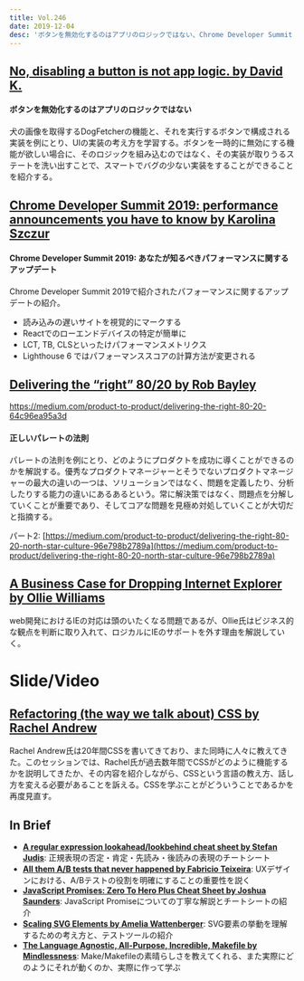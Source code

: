```yaml
---
title: Vol.246
date: 2019-12-04
desc: 'ボタンを無効化するのはアプリのロジックではない、Chrome Developer Summit 2019: あなたが知るべきパフォーマンスに関するアップデート、正しいパレートの法則、ほか計10リンク'
---
```


## [No, disabling a button is not app logic. by David K.](https://dev.to/davidkpiano/no-disabling-a-button-is-not-app-logic-598i)

#### ボタンを無効化するのはアプリのロジックではない
犬の画像を取得するDogFetcherの機能と、それを実行するボタンで構成される実装を例にとり、UIの実装の考え方を学習する。ボタンを一時的に無効にする機能が欲しい場合に、そのロジックを組み込むのではなく、その実装が取りうるステートを洗い出すことで、スマートでバグの少ない実装をすることができることを紹介する。

## [Chrome Developer Summit 2019: performance announcements you have to know by Karolina Szczur](https://calibreapp.com/blog/performance-at-chrome-dev-summit)

#### Chrome Developer Summit 2019: あなたが知るべきパフォーマンスに関するアップデート
Chrome Developer Summit 2019で紹介されたパフォーマンスに関するアップデートの紹介。

- 読み込みの遅いサイトを視覚的にマークする
- Reactでのローエンドデバイスの特定が簡単に
- LCT, TB, CLSといったけパフォーマンスメトリクス
- Lighthouse 6 ではパフォーマンススコアの計算方法が変更される

## [Delivering the “right” 80/20 by Rob Bayley](https://medium.com/product-to-product/delivering-the-right-80-20-64c96ea95a3d)
https://medium.com/product-to-product/delivering-the-right-80-20-64c96ea95a3d

#### 正しいパレートの法則
パレートの法則を例にとり、どのようにプロダクトを成功に導くことができるのかを解説する。優秀なプロダクトマネージャーとそうでないプロダクトマネージャーの最大の違いの一つは、ソリューションではなく、問題を定義したり、分析したりする能力の違いにあるあるという。常に解決策ではなく、問題点を分解していくことが重要であり、そしてコアな問題を見極め対処していくことが大切だと指摘する。

パート2: [https://medium.com/product-to-product/delivering-the-right-80-20-north-star-culture-96e798b2789a](https://medium.com/product-to-product/delivering-the-right-80-20-north-star-culture-96e798b2789a)

## [A Business Case for Dropping Internet Explorer by Ollie Williams](https://css-tricks.com/a-business-case-for-dropping-internet-explorer/)

web開発におけるIEの対応は頭のいたくなる問題であるが、Ollie氏はビジネス的な観点を判断に取り入れて、ロジカルにIEのサポートを外す理由を解説していく。

# Slide/Video

## [Refactoring (the way we talk about) CSS by Rachel Andrew](https://noti.st/rachelandrew/wuKH4y/refactoring-the-way-we-talk-about-css)

Rachel Andrew氏は20年間CSSを書いてきており、また同時に人々に教えてきた。このセッションでは、Rachel氏が過去数年間でCSSがどのように機能するかを説明してきたか、その内容を紹介しながら、CSSという言語の教え方、話し方を変える必要があることを訴える。CSSを学ぶことがどういうことであるかを再度見直す。

## In Brief
- [**A regular expression lookahead/lookbehind cheat sheet by Stefan Judis**](https://www.stefanjudis.com/blog/a-regular-expression-lookahead-lookbehind-cheat-sheet/): 正規表現の否定・肯定・先読み・後読みの表現のチートシート
- [**All them A/B tests that never happened by Fabricio Teixeira**](https://uxdesign.cc/all-them-a-b-tests-that-never-happened-10ea0eddec80): UXデザインにおける、A/Bテストの役割を明確にすることの重要性を説く
- [**JavaScript Promises: Zero To Hero Plus Cheat Sheet by Joshua Saunders**](https://medium.com/dailyjs/javascript-promises-zero-to-hero-plus-cheat-sheet-64d75051cffa): JavaScript Promiseについての丁寧な解説とチートシートの紹介
- [**Scaling SVG Elements by Amelia Wattenberger**](https://wattenberger.com/guide/scaling-svg): SVG要素の挙動を理解するための考え方と、テストツールの紹介
- [**The Language Agnostic, All-Purpose, Incredible, Makefile by Mindlessness**](https://blog.mindlessness.life/2019/11/17/the-language-agnostic-all-purpose-incredible-makefile.html): Make/Makefileの素晴らしさを教えてくれる、また実際にどのようにそれが動くのか、実際に作って学ぶ

